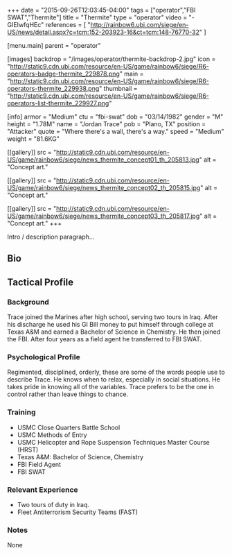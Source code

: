 +++
date = "2015-09-26T12:03:45-04:00"
tags = ["operator","FBI SWAT","Thermite"]
title = "Thermite"
type = "operator"
video = "-GIEIwfqHEc"
references = [
  "http://rainbow6.ubi.com/siege/en-US/news/detail.aspx?c=tcm:152-203923-16&ct=tcm:148-76770-32"
]

[menu.main]
  parent = "operator"

[images]
  backdrop = "/images/operator/thermite-backdrop-2.jpg"
  icon = "http://static9.cdn.ubi.com/resource/en-US/game/rainbow6/siege/R6-operators-badge-thermite_229878.png"
  main = "http://static9.cdn.ubi.com/resource/en-US/game/rainbow6/siege/R6-operators-thermite_229938.png"
  thumbnail = "http://static9.cdn.ubi.com/resource/en-US/game/rainbow6/siege/R6-operators-list-thermite_229927.png"

[info]
  armor = "Medium"
  ctu = "fbi-swat"
  dob = "03/14/1982"
  gender = "M"
  height = "1.78M"
  name = "Jordan Trace"
  pob = "Plano, TX"
  position = "Attacker"
  quote = "Where there's a wall, there's a way."
  speed = "Medium"
  weight = "81.6KG"

[[gallery]]
  src = "http://static9.cdn.ubi.com/resource/en-US/game/rainbow6/siege/news_thermite_concept01_th_205813.jpg"
  alt = "Concept art."

[[gallery]]
  src = "http://static9.cdn.ubi.com/resource/en-US/game/rainbow6/siege/news_thermite_concept02_th_205815.jpg"
  alt = "Concept art."

[[gallery]]
  src = "http://static9.cdn.ubi.com/resource/en-US/game/rainbow6/siege/news_thermite_concept03_th_205817.jpg"
  alt = "Concept art."
+++

Intro / description paragraph...<!--more-->

## Bio

## Tactical Profile

### Background

Trace joined the Marines after high school, serving two tours in Iraq. After his discharge he used his GI Bill money to put himself through college at Texas A&M and earned a Bachelor of Science in Chemistry. He then joined the FBI. After four years as a field agent he transferred to FBI SWAT.

### Psychological Profile

Regimented, disciplined, orderly, these are some of the words people use to describe Trace. He knows when to relax, especially in social situations. He takes pride in knowing all of the variables. Trace prefers to be the one in control rather than leave things to chance.

### Training

* USMC Close Quarters Battle School
* USMC Methods of Entry
* USMC Helicopter and Rope Suspension Techniques Master Course (HRST)
* Texas A&M: Bachelor of Science, Chemistry
* FBI Field Agent
* FBI SWAT

### Relevant Experience

* Two tours of duty in Iraq.
* Fleet Antiterrorism Security Teams (FAST)

### Notes

None
